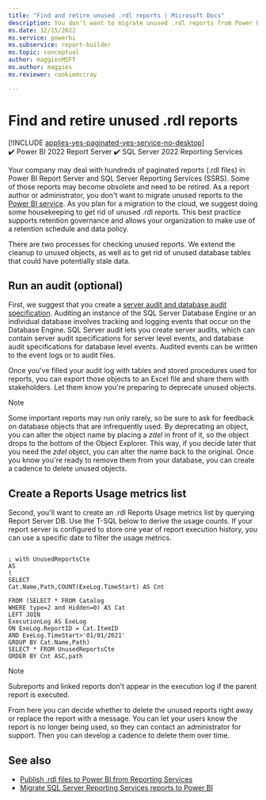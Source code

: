 ```yaml
---
title: "Find and retire unused .rdl reports | Microsoft Docs"
description: You don't want to migrate unused .rdl reports from Power BI Report Server and SQL Server Reporting Services (SSRS) to the Power BI service. As you plan for a migration to the cloud, we suggest doing some housekeeping to get rid of unused .rdl reports.
ms.date: 12/15/2022
ms.service: powerbi
ms.subservice: report-builder
ms.topic: conceptual
author: maggiesMSFT
ms.author: maggies
ms.reviewer: cookiemccray

---
```


# Find and retire unused .rdl reports

[!INCLUDE [applies-yes-paginated-yes-service-no-desktop](../includes/applies-yes-paginated-yes-service-no-desktop.md)] ✔️&nbsp;Power&nbsp;BI&nbsp;2022&nbsp;Report&nbsp;Server ✔️&nbsp;SQL&nbsp;Server&nbsp;2022&nbsp;Reporting&nbsp;Services

Your company may deal with hundreds of paginated reports (.rdl files) in Power BI Report Server and SQL Server Reporting Services (SSRS). Some of those reports may become obsolete and need to be retired. As a report author or administrator, you don't want to migrate unused reports to the [Power BI service](https://app.powerbi.com). As you plan for a migration to the cloud, we suggest doing some housekeeping to get rid of unused .rdl reports. This best practice supports retention governance and allows your organization to make use of a retention schedule and data policy.  

There are two processes for checking unused reports. We extend the cleanup to unused objects, as well as to get rid of unused database tables that could have potentially stale data.  

## Run an audit (optional)  

First, we suggest that you create a [server audit and database audit specification](/sql/relational-databases/security/auditing/create-a-server-audit-and-database-audit-specification). Auditing an instance of the SQL Server Database Engine or an individual database involves tracking and logging events that occur on the Database Engine. SQL Server audit lets you create server audits, which can contain server audit specifications for server level events, and database audit specifications for database level events. Audited events can be written to the event logs or to audit files.

Once you've filled your audit log with tables and stored procedures used for reports, you can export those objects to an Excel file and share them with stakeholders. Let them know you're preparing to deprecate unused objects.  

> [!NOTE]
> Some important reports may run only rarely, so be sure to ask for feedback on database objects that are infrequently used. By deprecating an object, you can alter the object name by placing a *zdel* in front of it, so the object drops to the bottom of the Object Explorer. This way, if you decide later that you need the *zdel* object, you can alter the name back to the original. Once you know you're ready to remove them from your database, you can create a cadence to delete unused objects. 

## Create a Reports Usage metrics list

Second, you'll want to create an .rdl Reports Usage metrics list by querying Report Server DB. Use the T-SQL below to derive the usage counts. If your report server is configured to store one year of report execution history, you can use a specific date to filter the usage metrics.

```tsql

; with UnusedReportsCte 
AS 
( 
SELECT 
Cat.Name,Path,COUNT(ExeLog.TimeStart) AS Cnt 

FROM (SELECT * FROM Catalog 
WHERE type=2 and Hidden=0) AS Cat 
LEFT JOIN 
ExecutionLog AS ExeLog 
ON ExeLog.ReportID = Cat.ItemID 
AND ExeLog.TimeStart>'01/01/2021' 
GROUP BY Cat.Name,Path) 
SELECT * FROM UnusedReportsCte 
ORDER BY Cnt ASC,path 
```
 
> [!NOTE]
> Subreports and linked reports don't appear in the execution log if the parent report is executed.

From here you can decide whether to delete the unused reports right away or replace the report with a message. You can let your users know the report is no longer being used, so they can contact an administrator for support. Then you can develop a cadence to delete them over time.

## See also

- [Publish .rdl files to Power BI from Reporting Services](/power-bi/guidance/publish-reporting-services-power-bi-service)
- [Migrate SQL Server Reporting Services reports to Power BI](/power-bi/guidance/migrate-ssrs-reports-to-power-bi)
